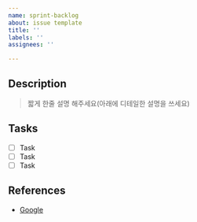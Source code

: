 ```yaml
---
name: sprint-backlog
about: issue template
title: ''
labels: ''
assignees: ''

---
```


## Description

> 짧게 한줄 설명 해주세요(아래에 디테일한 설명을 쓰세요)

## Tasks

- [ ] Task
- [ ] Task
- [ ] Task

## References

- [Google](https://www.google.com/)

